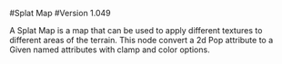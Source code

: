 #Splat Map
#Version 1.049

A Splat Map is a map that can be used to apply different textures to different areas of the terrain.
This node convert a 2d Pop attribute to a Given named attributes with clamp and color options.